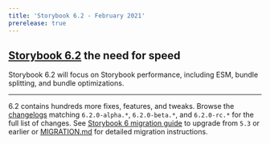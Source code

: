```yaml
---
title: 'Storybook 6.2 - February 2021'
prerelease: true
---
```


## [Storybook 6.2](https://github.com/storybookjs/storybook/issues/13160) the need for speed

Storybook 6.2 will focus on Storybook performance, including ESM, bundle splitting, and bundle optimizations.

---

6.2 contains hundreds more fixes, features, and tweaks. Browse the [changelogs](https://github.com/storybookjs/storybook/blob/next/CHANGELOG.md) matching `6.2.0-alpha.*`, `6.2.0-beta.*`, and `6.2.0-rc.*` for the full list of changes. See [Storybook 6 migration guide](https://medium.com/storybookjs/storybook-6-migration-guide-200346241bb5) to upgrade from `5.3` or earlier or [MIGRATION.md](https://github.com/storybookjs/storybook/blob/next/MIGRATION.md) for detailed migration instructions.

